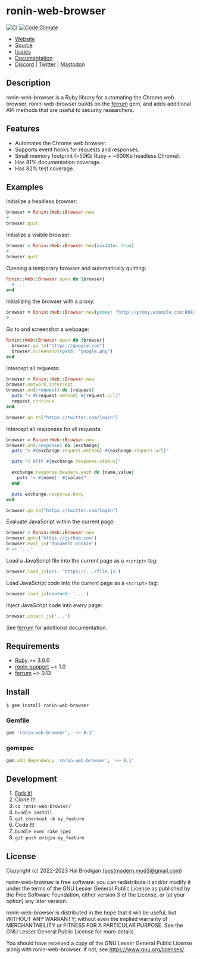 # ronin-web-browser

[![CI](https://github.com/ronin-rb/ronin-web-browser/actions/workflows/ruby.yml/badge.svg)](https://github.com/ronin-rb/ronin-web-browser/actions/workflows/ruby.yml)
[![Code Climate](https://codeclimate.com/github/ronin-rb/ronin-web-browser.svg)](https://codeclimate.com/github/ronin-rb/ronin-web-browser)

* [Website](https://ronin-rb.dev/)
* [Source](https://github.com/ronin-rb/ronin-web-browser)
* [Issues](https://github.com/ronin-rb/ronin-web-browser/issues)
* [Documentation](https://ronin-rb.dev/docs/ronin-web-browser/frames)
* [Discord](https://discord.gg/6WAb3PsVX9) |
  [Twitter](https://twitter.com/ronin_rb) |
  [Mastodon](https://infosec.exchange/@ronin_rb)

## Description

ronin-web-browser is a Ruby library for automating the Chrome web browser.
ronin-web-browser builds on the [ferrum] gem, and adds additional API methods
that are useful to security researchers.

## Features

* Automates the Chrome web browser.
* Supports event hooks for requests and responses.
* Small memory footprint (~50Kb Ruby + ~600Kb headless Chrome).
* Has 81% documentation coverage.
* Has 82% test coverage.

## Examples

Initialize a headless browser:

```ruby
browser = Ronin::Web::Browser.new
# ...
browser.quit
```

Initialize a visible browser:

```ruby
browser = Ronin::Web::Browser.new(visible: true)
# ...
browser.quit
```

Opening a temporary browser and automatically quitting:

```ruby
Ronin::Web::Browser.open do |browser|
  # ...
end
```

Initializing the browser with a proxy:

```ruby
browser = Ronin::Web::Browser.new(proxy: "http://proxy.example.com:8080")
# ...
```

Go to and screenshot a webpage:

```ruby
Ronin::Web::Browser.open do |browser|
  browser.go_to("https://google.com")
  browser.screenshot(path: "google.png")
end
```

Intercept all requests:

```ruby
browser = Ronin::Web::Browser.new
browser.network.intercept
browser.on(:request) do |request|
  puts "> #{request.method} #{request.url}"
  request.continue
end

browser.go_to("https://twitter.com/login")
```

Intercept all responses for all requests:

```ruby
browser = Ronin::Web::Browser.new
browser.on(:response) do |exchange|
  puts "> #{exchange.request.method} #{exchange.request.url}"

  puts "< HTTP #{exchange.response.status}"

  exchange.response.headers.each do |name,value|
    puts "< #{name}: #{value}"
  end

  puts exchange.response.body
end

browser.go_to("https://twitter.com/login")
```

Evaluate JavaScript within the current page:

```ruby
browser = Ronin::Web::Browser.new
browser.goto('https://github.com')
browser.eval_js('document.cookie')
# => "..."
```

Load a JavaScript file into the current page as a `<script>` tag:

```ruby
browser.load_js(url: 'https://.../file.js')
```

Load JavaScript code into the current page as a `<script>` tag:

```ruby
browser.load_js(content: '...')
```

Inject JavaScript code into *every* page:

```ruby
browser.inject_js('...')
```

See [ferrum] for additional documentation.

## Requirements

* [Ruby] >= 3.0.0
* [ronin-support] ~> 1.0
* [ferrum] ~> 0.13

## Install

```shell
$ gem install ronin-web-browser
```

### Gemfile

```ruby
gem 'ronin-web-browser', '~> 0.1'
```

### gemspec

```ruby
gem.add_dependency 'ronin-web-browser', '~> 0.1'
```

## Development

1. [Fork It!](https://github.com/ronin-rb/ronin-web-browser/fork)
2. Clone It!
3. `cd ronin-web-browser/`
4. `bundle install`
5. `git checkout -b my_feature`
6. Code It!
7. `bundle exec rake spec`
8. `git push origin my_feature`

## License

Copyright (c) 2022-2023 Hal Brodigan (postmodern.mod3@gmail.com)

ronin-web-browser is free software: you can redistribute it and/or modify
it under the terms of the GNU Lesser General Public License as published
by the Free Software Foundation, either version 3 of the License, or
(at your option) any later version.

ronin-web-browser is distributed in the hope that it will be useful,
but WITHOUT ANY WARRANTY; without even the implied warranty of
MERCHANTABILITY or FITNESS FOR A PARTICULAR PURPOSE.  See the
GNU Lesser General Public License for more details.

You should have received a copy of the GNU Lesser General Public License
along with ronin-web-browser.  If not, see <https://www.gnu.org/licenses/>.

[Ruby]: https://www.ruby-lang.org
[ronin-support]: https://github.com/ronin-rb/ronin-support#readme
[ferrum]: https://github.com/rubycdp/ferrum#readme
